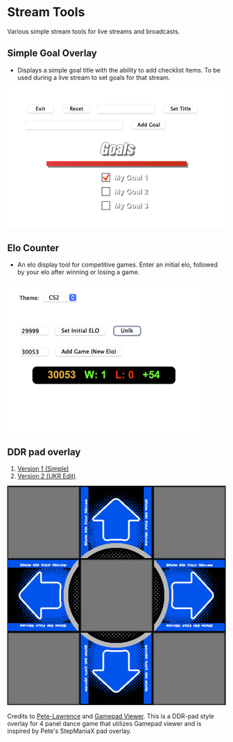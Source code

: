 # Stream Tools
Various simple stream tools for live streams and broadcasts.

## Simple Goal Overlay
- Displays a simple goal title with the ability to add checklist items. To be used during a live stream to set goals for that stream.

![Goals](/assets/goal.png)

## Elo Counter
- An elo display tool for competitive games. Enter an initial elo, followed by your elo after winning or losing a game.

![Elo Counter](/assets/elocounter.png)

## DDR pad overlay
1. [Version 1 (Simple)](https://gamepadviewer.com/?p=1&css=https://narlock.github.io/stream-tools/ddr-gamepad-viewer-overlay/simple/skin.css)
2. [Version 2 (UKR Edit)](https://gamepadviewer.com/?p=1&css=https://narlock.github.io/stream-tools/ddr-gamepad-viewer-overlay/ukr-glow/skin.css)

![DDR Board](https://raw.githubusercontent.com/narlock/stream-tools/refs/heads/main/ddr-gamepad-viewer-overlay/simple/board.png)

Credits to [Pete-Lawrence](https://github.com/Pete-Lawrence) and [Gamepad Viewer](https://gamepadviewer.com/#). This is a DDR-pad style overlay for 4 panel dance game that utilizes Gamepad viewer and is inspired by Pete's StepManiaX pad overlay.